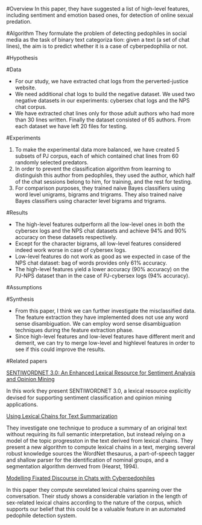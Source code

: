 #Overview
In this paper, they have suggested a list of high-level features, including sentiment and emotion based ones, for detection of online sexual predation. 

#Algorithm
They formulate the problem of detecting pedophiles
in social media as the task of binary text categoriza
tion: given a text (a set of chat lines), the aim is to
predict whether it is a case of cyberpedophilia or not.

#Hypothesis



#Data
* For our study, we have extracted chat logs from the perverted-justice website.
* We need additional chat logs to build the negative dataset. We used two negative datasets in our experiments: cybersex chat logs and the NPS chat corpus.
* We have extracted chat lines only for those adult authors who had more than 30 lines written. Finally the dataset consisted of 65 authors. From each dataset we have left 20 files for testing.

#Experiments
1. To make the experimental data more balanced, we have created 5 subsets of PJ corpus, each of which contained chat lines from 60 randomly selected predators.
2. In order to prevent the classification algorithm from learning to distinguish this author from pedophiles, they used the author, which half of the chat sessions belong to him, for training, and the rest for testing.
3. For comparison purposes, they trained naive Bayes classifiers using word level unigrams, bigrams and trigrams. They also trained naive Bayes classifiers using character level bigrams and trigrams.

#Results
* The high-level features outperform all the low-level ones in both the cybersex logs and the NPS chat datasets and achieve 94% and 90% accuracy on these datasets respectively.
* Except for the character bigrams, all low-level features considered indeed work worse in case of cybersex logs.
* Low-level features do not work as good as we expected in case of the NPS chat dataset: bag of words provides only 61% accuracy.
* The high-level features yield a lower accuracy (90% accuracy) on the PJ-NPS dataset than in the case of PJ-cybersex logs (94% accuracy).

#Assumptions



#Synthesis
* From this paper, I think we can further investigate the misclassified data. The feature extraction they have implemented does not use any word sense disambiguation. We can employ word sense disambiguation techniques during the feature extraction phase.
* Since high-level features and low-level features have different merit and demerit, we can try to merge low-level and highlevel features in order to see if this could improve the results.

#Related papers
      
[SENTIWORDNET 3.0: An Enhanced Lexical Resource for Sentiment Analysis and Opinion Mining](http://www.esuli.it/wp-content/uploads/2011/07/LREC10.pdf)        
            
In this work they present SENTIWORDNET 3.0, a lexical resource explicitly devised for supporting sentiment classiﬁcation and opinion mining applications.          
            
[Using Lexical Chains for Text Summarization](http://acl.ldc.upenn.edu/W/W97/W97-0703.pdf)         
                
They investigate one technique to produce a summary of an original text without requiring its full semantic interpretation, but instead relying on a model of the topic progresston in the text derived from lexical chains. They present a new algorithm to compute lexical chains in a text, merging several robust knowledge sources the WordNet thesaurus, a part-of-speech tagger and shallow parser for the identification of nominal groups, and a segmentation algorithm dernved from (Hearst, 1994).                
                      
[Modelling Fixated Discourse in Chats with Cyberpedophiles](http://aclweb.org/anthology/W/W12/W12-0413.pdf)            
                     
In this paper they compute sexrelated lexical chains spanning over the conversation. Their study shows a considerable variation in the length of sex-related lexical chains according to the nature of the corpus, which supports our belief that this could be a valuable feature in an automated pedophile detection system.





